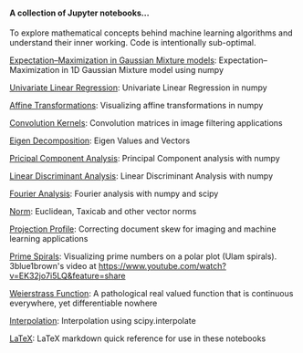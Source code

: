 #### A collection of Jupyter notebooks... 

To explore mathematical concepts behind machine learning algorithms and understand their inner working. Code is intentionally sub-optimal.

[Expectation&ndash;Maximization in Gaussian Mixture models](https://github.com/vinayshanbhag/math/blob/master/Expectation_Maximization.ipynb): Expectation&ndash;Maximization in 1D Gaussian Mixture model using numpy

[Univariate Linear Regression](https://github.com/vinayshanbhag/math/blob/master/Univariate_Linear_Regression.ipynb): Univariate Linear Regression in numpy

[Affine Transformations](https://github.com/vinayshanbhag/math/blob/master/Affine_Transformations.ipynb): Visualizing affine transformations in numpy

[Convolution Kernels](https://github.com/vinayshanbhag/math/blob/master/Convolution_Kernels.ipynb): Convolution matrices in image filtering applications
 
[Eigen Decomposition](https://github.com/vinayshanbhag/math/blob/master/Eigen_Vectors.ipynb): Eigen Values and Vectors

[Pricipal Component Analysis](https://github.com/vinayshanbhag/math/blob/master/Principal_Component_Analysis.ipynb): Principal Component analysis with numpy

[Linear Discriminant Analysis](https://github.com/vinayshanbhag/math/blob/master/Linear_Discriminant_Analysis.ipynb): Linear Discriminant Analysis with numpy

[Fourier Analysis](https://github.com/vinayshanbhag/math/blob/master/Fourier_Analysis.ipynb): Fourier analysis with numpy and scipy

[Norm](https://github.com/vinayshanbhag/math/blob/master/Norm.ipynb): Euclidean, Taxicab and other vector norms

[Projection Profile](https://github.com/vinayshanbhag/math/blob/master/ProjectionProfile.ipynb): Correcting document skew for imaging and machine learning applications

[Prime Spirals](https://github.com/vinayshanbhag/math/blob/master/prime_spiral.ipynb): Visualizing prime numbers on a polar plot (Ulam spirals). 3blue1brown's video at https://www.youtube.com/watch?v=EK32jo7i5LQ&feature=share

[Weierstrass Function](https://github.com/vinayshanbhag/math/blob/master/Weierstrass.ipynb): A pathological real valued function that is continuous everywhere, yet differentiable nowhere

[Interpolation](https://github.com/vinayshanbhag/math/blob/master/Interpolation.ipynb): Interpolation using scipy.interpolate

[LaTeX](https://github.com/vinayshanbhag/math/blob/master/Latex_Quick_Reference.ipynb): LaTeX markdown quick reference for use in these notebooks

